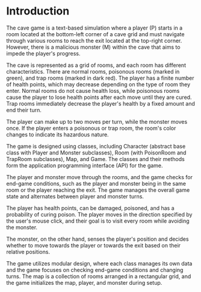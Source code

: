 # Introduction
The cave game is a text-based simulation where a player (P) starts in a room located at the bottom-left corner of a cave grid and must navigate through various rooms to reach the exit located at the top-right corner. However, there is a malicious monster (M) within the cave that aims to impede the player's progress.

The cave is represented as a grid of rooms, and each room has different characteristics. There are normal rooms, poisonous rooms (marked in green), and trap rooms (marked in dark red). The player has a finite number of health points, which may decrease depending on the type of room they enter. Normal rooms do not cause health loss, while poisonous rooms cause the player to lose health points after each move until they are cured. Trap rooms immediately decrease the player's health by a fixed amount and end their turn.

The player can make up to two moves per turn, while the monster moves once. If the player enters a poisonous or trap room, the room's color changes to indicate its hazardous nature.

The game is designed using classes, including Character (abstract base class with Player and Monster subclasses), Room (with PoisonRoom and TrapRoom subclasses), Map, and Game. The classes and their methods form the application programming interface (API) for the game.

The player and monster move through the rooms, and the game checks for end-game conditions, such as the player and monster being in the same room or the player reaching the exit. The game manages the overall game state and alternates between player and monster turns.

The player has health points, can be damaged, poisoned, and has a probability of curing poison. The player moves in the direction specified by the user's mouse click, and their goal is to visit every room while avoiding the monster.

The monster, on the other hand, senses the player's position and decides whether to move towards the player or towards the exit based on their relative positions.

The game utilizes modular design, where each class manages its own data and the game focuses on checking end-game conditions and changing turns. The map is a collection of rooms arranged in a rectangular grid, and the game initializes the map, player, and monster during setup.

